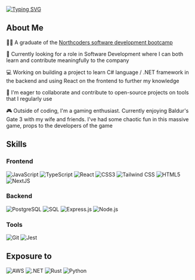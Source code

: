[![Typing SVG](https://readme-typing-svg.demolab.com?font=Fira+Code&weight=600&pause=1000&color=2D53D3&random=false&width=435&lines=Hello!+I'm+Bret+Gomes)](https://git.io/typing-svg)

## About Me

👨‍🎓 A graduate of the [Northcoders software development bootcamp](https://northcoders.com/our-courses/coding-bootcamp)

🚀 Currently looking for a role in Software Development where I can both learn and contribute meaningfully to the company

💻 Working on building a project to learn C# language / .NET framework in the backend and using React on the frontend to further my knowledge

🤝 I'm eager to collaborate and contribute to open-source projects on tools that I regularly use

🎮 Outside of coding, I'm a gaming enthusiast. Currently enjoying Baldur's Gate 3 with my wife and friends. I've had some chaotic fun in this massive game, props to the developers of the game

## Skills

### Frontend
![JavaScript](https://img.shields.io/badge/-JavaScript-F7DF1E?style=for-the-badge&logo=javascript&logoColor=black)
![TypeScript](https://img.shields.io/badge/-TypeScript-007ACC?style=for-the-badge&logo=typescript&logoColor=white)
![React](https://img.shields.io/badge/-React-61DAFB?style=for-the-badge&logo=react&logoColor=black)
![CSS3](https://img.shields.io/badge/-CSS3-1572B6?style=for-the-badge&logo=css3&logoColor=white)
![Tailwind CSS](https://img.shields.io/badge/-Tailwind_CSS-38B2AC?style=for-the-badge&logo=tailwind-css&logoColor=white)
![HTML5](https://img.shields.io/badge/-HTML5-E34F26?style=for-the-badge&logo=html5&logoColor=white)
![NextJS](https://img.shields.io/badge/-Next.js-000000?style=for-the-badge&logo=next-dot-js&logoColor=white)

### Backend

![PostgreSQL](https://img.shields.io/badge/-PostgreSQL-336791?style=for-the-badge&logo=postgresql&logoColor=white)
![SQL](https://img.shields.io/badge/-SQL-4479A1?style=for-the-badge&logo=amazon-dynamodb&logoColor=white)
![Express.js](https://img.shields.io/badge/-Express.js-000000?style=for-the-badge)
![Node.js](https://img.shields.io/badge/-Node.js-339933?style=for-the-badge&logo=node-dot-js&logoColor=white)

### Tools

![Git](https://img.shields.io/badge/-Git-F05032?style=for-the-badge&logo=git&logoColor=white)
![Jest](https://img.shields.io/badge/-Jest-C21325?style=for-the-badge&logo=jest&logoColor=white)



## Exposure to

![AWS](https://img.shields.io/badge/-AWS-232F3E?style=for-the-badge&logo=amazon-aws&logoColor=white)
![.NET](https://img.shields.io/badge/-.NET-512BD4?style=for-the-badge&logo=dot-net&logoColor=white)
![Rust](https://img.shields.io/badge/-Rust-000000?style=for-the-badge&logo=rust&logoColor=white)
![Python](https://img.shields.io/badge/-Python-3776AB?style=for-the-badge&logo=python&logoColor=white)


